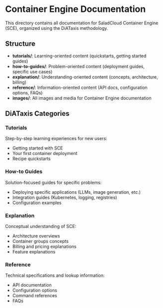 # Container Engine Documentation

This directory contains all documentation for SaladCloud Container Engine (SCE), organized using the DiATaxis
methodology.

## Structure

- **tutorials/**: Learning-oriented content (quickstarts, getting started guides)
- **how-to-guides/**: Problem-oriented content (deployment guides, specific use cases)
- **explanation/**: Understanding-oriented content (concepts, architecture, billing)
- **reference/**: Information-oriented content (API docs, configuration options, FAQs)
- **images/**: All images and media for Container Engine documentation

## DiATaxis Categories

### Tutorials

Step-by-step learning experiences for new users:

- Getting started with SCE
- Your first container deployment
- Recipe quickstarts

### How-to Guides

Solution-focused guides for specific problems:

- Deploying specific applications (LLMs, image generation, etc.)
- Integration guides (Kubernetes, logging, registries)
- Configuration examples

### Explanation

Conceptual understanding of SCE:

- Architecture overviews
- Container groups concepts
- Billing and pricing explanations
- Feature explanations

### Reference

Technical specifications and lookup information:

- API documentation
- Configuration options
- Command references
- FAQs
